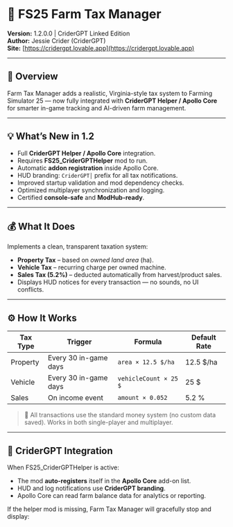 # 🌾 FS25 Farm Tax Manager
**Version:** 1.2.0.0 | CriderGPT Linked Edition  
**Author:** Jessie Crider (CriderGPT)  
**Site:** [https://cridergpt.lovable.app](https://cridergpt.lovable.app)

---

## 🚜 Overview
Farm Tax Manager adds a realistic, Virginia-style tax system to Farming Simulator 25 — now fully integrated with **CriderGPT Helper / Apollo Core** for smarter in-game tracking and AI-driven farm management.

---

## 💡 What’s New in 1.2
- Full **CriderGPT Helper / Apollo Core** integration.  
- Requires **FS25_CriderGPTHelper** mod to run.  
- Automatic **addon registration** inside Apollo Core.  
- HUD branding: `CriderGPT│` prefix for all tax notifications.  
- Improved startup validation and mod dependency checks.  
- Optimized multiplayer synchronization and logging.  
- Certified **console-safe** and **ModHub-ready**.

---

## 💰 What It Does
Implements a clean, transparent taxation system:
- **Property Tax** – based on *owned land area* (ha).  
- **Vehicle Tax** – recurring charge per owned machine.  
- **Sales Tax (5.2%)** – deducted automatically from harvest/product sales.  
- Displays HUD notices for every transaction — no sounds, no UI conflicts.

---

## ⚙️ How It Works
| Tax Type | Trigger | Formula | Default Rate |
|-----------|----------|----------|---------------|
| Property | Every 30 in-game days | `area × 12.5 $/ha` | 12.5 $/ha |
| Vehicle | Every 30 in-game days | `vehicleCount × 25 $` | 25 $ |
| Sales | On income event | `amount × 0.052` | 5.2 % |

> 💾 All transactions use the standard money system (no custom data saved). Works in both single-player and multiplayer.

---

## 🧩 CriderGPT Integration
When FS25_CriderGPTHelper is active:
- The mod **auto-registers** itself in the **Apollo Core** add-on list.  
- HUD and log notifications use **CriderGPT branding**.  
- Apollo Core can read farm balance data for analytics or reporting.  

If the helper mod is missing, Farm Tax Manager will gracefully stop and display:
